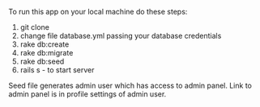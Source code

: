To run this app on your local machine do these steps:

1. git clone
2. change file database.yml passing your database credentials
3. rake db:create
4. rake db:migrate
5. rake db:seed
6. rails s - to start server

Seed file generates admin user which has access to admin panel.
Link to admin panel is in profile settings of admin user.

